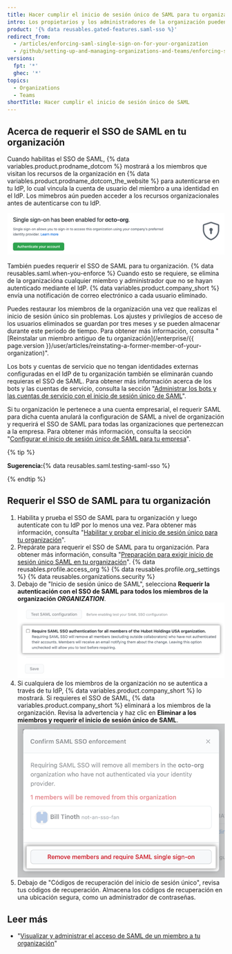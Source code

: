 ```yaml
---
title: Hacer cumplir el inicio de sesión único de SAML para tu organización
intro: Los propietarios y los administradores de la organización pueden requerir el inicio de sesión único de SAML para que todos los miembros de la organización se tengan que autenticar a través de un proveedor de identidad (IdP).
product: '{% data reusables.gated-features.saml-sso %}'
redirect_from:
  - /articles/enforcing-saml-single-sign-on-for-your-organization
  - /github/setting-up-and-managing-organizations-and-teams/enforcing-saml-single-sign-on-for-your-organization
versions:
  fpt: '*'
  ghec: '*'
topics:
  - Organizations
  - Teams
shortTitle: Hacer cumplir el inicio de sesión único de SAML
---
```


## Acerca de requerir el SSO de SAML en tu organización

Cuando habilitas el SSO de SAML, {% data variables.product.prodname_dotcom %} mostrará a los miembros que visitan los recursos de la organización en {% data variables.product.prodname_dotcom_the_website %} para autenticarse en tu IdP, lo cual vincula la cuenta de usuario del miembro a una identidad en el IdP. Los mimebros aún pueden acceder a los recursos organizacionales antes de autenticarse con tu IdP.

![Anuncio con mensaje para autenticarse mediante el SSO de SAML para acceder a una organización](/assets/images/help/saml/sso-has-been-enabled.png)

También puedes requerir el SSO de SAML para tu organización. {% data reusables.saml.when-you-enforce %} Cuando esto se requiere, se elimina de la organizacióna cualquier miembro y administrador que no se hayan autenticado mediante el IdP. {% data variables.product.company_short %} envía una notificación de correo electrónico a cada usuario eliminado.

Puedes restaurar los miembros de la organización una vez que realizas el inicio de sesión único sin problemas. Los ajustes y privilegios de acceso de los usuarios eliminados se guardan por tres meses y se pueden almacenar durante este periodo de tiempo. Para obtener más información, consulta "[Reinstalar un miembro antiguo de tu organización](/enterprise/{{ page.version }}/user/articles/reinstating-a-former-member-of-your-organization)".

Los bots y cuentas de servicio que no tengan identidades externas configuradas en el IdP de tu organización también se eliminarán cuando requieras el SSO de SAML. Para obtener más información acerca de los bots y las cuentas de servicio, consulta la sección "[Administrar los bots y las cuentas de servicio con el inicio de sesión único de SAML](/articles/managing-bots-and-service-accounts-with-saml-single-sign-on)".

Si tu organización le pertenece a una cuenta empresarial, el requerir SAML para dicha cuenta anulará la configuración de SAML a nivel de organización y requerirá el SSO de SAML para todas las organizaciones que pertenezcan a la empresa. Para obtener más información, consulta la sección "[Configurar el inicio de sesión único de SAML para tu empresa](/enterprise-cloud@latest/admin/authentication/managing-identity-and-access-for-your-enterprise/configuring-saml-single-sign-on-for-your-enterprise)".

{% tip %}

**Sugerencia:**{% data reusables.saml.testing-saml-sso %}

{% endtip %}

## Requerir el SSO de SAML para tu organización

1. Habilita y prueba el SSO de SAML para tu organización y luego autentícate con tu IdP por lo menos una vez. Para obtener más información, consulta "[Habilitar y probar el inicio de sesión único para tu organización](/articles/enabling-and-testing-saml-single-sign-on-for-your-organization)".
1. Prepárate para requerir el SSO de SAML para tu organización. Para obtener más información, consulta "[Preparación para exigir inicio de sesión único SAML en tu organización](/organizations/managing-saml-single-sign-on-for-your-organization/preparing-to-enforce-saml-single-sign-on-in-your-organization)".
{% data reusables.profile.access_org %}
{% data reusables.profile.org_settings %}
{% data reusables.organizations.security %}
1. Debajo de "Inicio de sesión único de SAML", selecciona **Requerir la autenticación con el SSO de SAML para todos los miembros de la organización _ORGANIZATION_**. ![Casilla de verificación de "Requerir autenticación con el SSO de SAML"](/assets/images/help/saml/require-saml-sso-authentication.png)
1. Si cualquiera de los miembros de la organización no se autentica a través de tu IdP, {% data variables.product.company_short %} lo mostrará. Si requieres el SSO de SAML, {% data variables.product.company_short %} eliminará a los miembros de la organización. Revisa la advertencia y haz clic en **Eliminar a los miembros y requerir el inicio de sesión único de SAML**. ![Diálogo de "Confirmar que se requiere el SSO de SAML" con lista de miembros a eliminar de la organización](/assets/images/help/saml/confirm-saml-sso-enforcement.png)
1. Debajo de "Códigos de recuperación del inicio de sesión único", revisa tus códigos de recuperación. Almacena los códigos de recuperación en una ubicación segura, como un administrador de contraseñas.

## Leer más

- "[Visualizar y administrar el acceso de SAML de un miembro a tu organización](/organizations/granting-access-to-your-organization-with-saml-single-sign-on/viewing-and-managing-a-members-saml-access-to-your-organization)"
